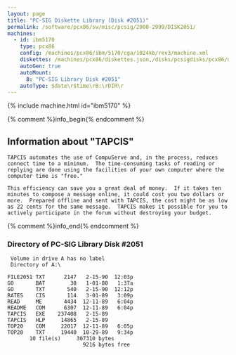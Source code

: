 ```yaml
---
layout: page
title: "PC-SIG Diskette Library (Disk #2051)"
permalink: /software/pcx86/sw/misc/pcsig/2000-2999/DISK2051/
machines:
  - id: ibm5170
    type: pcx86
    config: /machines/pcx86/ibm/5170/cga/1024kb/rev3/machine.xml
    diskettes: /machines/pcx86/diskettes.json,/disks/pcsigdisks/pcx86/diskettes.json
    autoGen: true
    autoMount:
      B: "PC-SIG Library Disk #2051"
    autoType: $date\r$time\rB:\rDIR\r
---
```


{% include machine.html id="ibm5170" %}

{% comment %}info_begin{% endcomment %}

## Information about "TAPCIS"

    TAPCIS automates the use of CompuServe and, in the process, reduces
    connect time to a minimum.  The time-consuming tasks of reading or
    replying are done using the facilities of your own computer where the
    computer time is "free."
    
    This efficiency can save you a great deal of money.  If it takes ten
    minutes to compose a message online, it could cost you two dollars or
    more.  Prepared offline and sent with TAPCIS, the cost might be as low
    as 22 cents for the same message.  TAPCIS makes it possible for you to
    actively participate in the forum without destroying your budget.
{% comment %}info_end{% endcomment %}


### Directory of PC-SIG Library Disk #2051

     Volume in drive A has no label
     Directory of A:\

    FILE2051 TXT      2147   2-15-90  12:03p
    GO       BAT        38   1-01-80   1:37a
    GO       TXT       540   2-15-90  12:12p
    RATES    CIS       114   3-01-89   3:09p
    READ     ME       4434  12-11-89   6:04p
    README   COM      6307  12-11-89   6:04p
    TAPCIS   EXE    237408   2-15-89
    TAPCIS   HLP     14865   2-15-89
    TOP20    COM     22017  12-11-89   6:05p
    TOP20    TXT     19440  10-29-89   9:34p
           10 file(s)     307310 bytes
                            9216 bytes free
